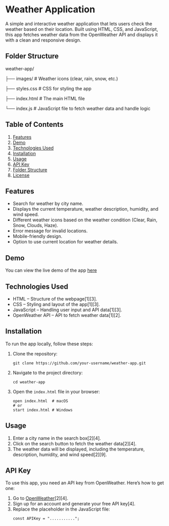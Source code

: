 # Weather Application

A simple and interactive weather application that lets users check the weather based on their location. Built using HTML, CSS, and JavaScript, this app fetches weather data from the OpenWeather API and displays it with a clean and responsive design.

## Folder Structure
weather-app/

├── images/ # Weather icons (clear, rain, snow, etc.)

├── styles.css # CSS for styling the app

├── index.html # The main HTML file

└── index.js # JavaScript file to fetch weather data and handle logic

## Table of Contents
1.  [Features](#features)
2.  [Demo](#demo)
3.  [Technologies Used](#technologies-used)
4.  [Installation](#installation)
5.  [Usage](#usage)
6.  [API Key](#api-key)
7.  [Folder Structure](#folder-structure)
8.  [License](#license)

## Features
*   Search for weather by city name.
*   Displays the current temperature, weather description, humidity, and wind speed.
*   Different weather icons based on the weather condition (Clear, Rain, Snow, Clouds, Haze).
*   Error message for invalid locations.
*   Mobile-friendly design.
*   Option to use current location for weather details.

## Demo
You can view the live demo of the app [here](https://dilshannuwangahirimuthugoda.github.io/Weather_Application/) 

## Technologies Used
*   HTML – Structure of the webpage[1][3].
*   CSS – Styling and layout of the app[1][3].
*   JavaScript – Handling user input and API data[1][3].
*   OpenWeather API – API to fetch weather data[1][2].

## Installation
To run the app locally, follow these steps:

1.  Clone the repository:
    ```
    git clone https://github.com/your-username/weather-app.git
    ```
2.  Navigate to the project directory:
    ```
    cd weather-app
    ```
3.  Open the `index.html` file in your browser:
    ```
    open index.html  # macOS
    # or
    start index.html # Windows
    ```

## Usage
1.  Enter a city name in the search box[2][4].
2.  Click on the search button to fetch the weather data[2][4].
3.  The weather data will be displayed, including the temperature, description, humidity, and wind speed[2][9].

## API Key
To use this app, you need an API key from OpenWeather. Here’s how to get one:
1.  Go to [OpenWeather](https://openweathermap.org/)[2][4].
2.  Sign up for an account and generate your free API key[4].
3.  Replace the placeholder in the JavaScript file:
    ```
    const APIKey = "...........";
    ```
